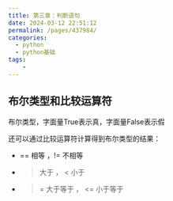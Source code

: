 ```yaml
---
title: 第三章：判断语句
date: 2024-03-12 22:51:12
permalink: /pages/437984/
categories:
  - python
  - python基础
tags:
    -
---
```

## 布尔类型和比较运算符
布尔类型，字面量True表示真，字面量False表示假

还可以通过比较运算符计算得到布尔类型的结果：
- == 相等 ，!= 不相等  
- > 大于 ， < 小于  
- >= 大于等于 ， <= 小于等于
